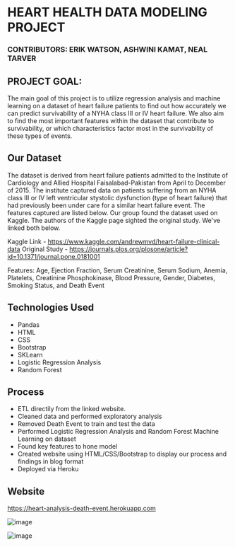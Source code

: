 # HEART HEALTH DATA MODELING PROJECT

### CONTRIBUTORS: ERIK WATSON, ASHWINI KAMAT, NEAL TARVER

## PROJECT GOAL:

The main goal of this project is to utilize regression analysis and machine learning on a dataset of heart failure patients to find out how accurately we can predict survivability of a NYHA class III or IV heart failure. We also aim to find the most important features within the dataset that contribute to survivability, or which characteristics factor most in the survivability of these types of events.

## Our Dataset

The dataset is derived from heart failure patients admitted to the Institute of Cardiology and Allied Hospital Faisalabad-Pakistan from April to December of 2015. The institute captured data on patients suffering from an NYHA class III or IV left ventricular stystolic dysfunction (type of heart failure) that had previously been under care for a similar heart failure event. The features captured are listed below. Our group found the dataset used on Kaggle. The authors of the Kaggle page sighted the original study. We've linked both below.

Kaggle Link - https://www.kaggle.com/andrewmvd/heart-failure-clinical-data
Original Study - https://journals.plos.org/plosone/article?id=10.1371/journal.pone.0181001

Features: Age, Ejection Fraction, Serum Creatinine, Serum Sodium, Anemia, Platelets, Creatinine Phosphokinase, Blood Pressure, Gender, Diabetes, Smoking Status, and Death Event

## Technologies Used

- Pandas
- HTML
- CSS
- Bootstrap
- SKLearn
- Logistic Regression Analysis
- Random Forest

## Process

- ETL directily from the linked website. 
- Cleaned data and performed exploratory analysis
- Removed Death Event to train and test the data
- Performed Logistic Regression Analysis and Random Forest Machine Learning on dataset
- Found key features to hone model
- Created website using HTML/CSS/Bootstrap to display our process and findings in blog format
- Deployed via Heroku

## Website
https://heart-analysis-death-event.herokuapp.com 

![image](https://user-images.githubusercontent.com/71682440/115459493-bc64ab80-a1ec-11eb-9389-58f97db2a07b.png)

![image](https://user-images.githubusercontent.com/71682440/115459783-0e0d3600-a1ed-11eb-9004-7e56e6574af3.png)
